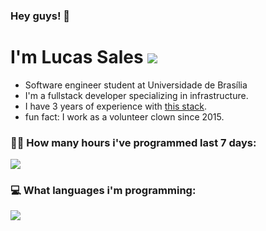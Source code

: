 ### Hey guys! 👋  

# I'm Lucas Sales     <a align="left" href="https://www.linkedin.com/in/luxsales" target="_blank"><img src="https://img.shields.io/badge/linkedin%20-%230077B5.svg?&style=for-the-badge&logo=linkedin&logoColor=white"/></a>

- Software engineer student at Universidade de Brasília
- I'm a fullstack developer specializing in infrastructure.
- I have 3 years of experience with <a href="https://stackshare.io/lux-sales/my-stack/main" target="_blank">this stack<a/>.
- fun fact: I work as a volunteer clown since 2015.
 
 
 
### 🧑‍💻  How many hours i've programmed last 7 days:
 
 <img src="https://wakatime.com/share/@Lux_sales/32dde81c-b4a3-4de1-b381-e3a3882dea75.svg"></img>

### 💻 What languages i'm programming:

<img src="https://wakatime.com/share/@Lux_sales/d86bc2d9-04fa-41bc-a3f0-f15baaa499ef.svg"></img>

